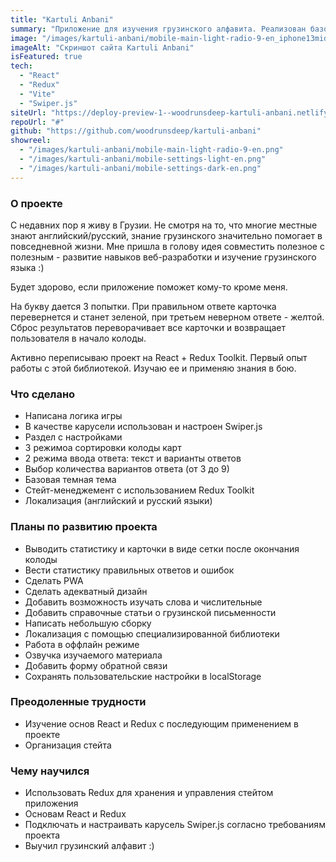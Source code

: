 ```yaml
---
title: "Kartuli Anbani"
summary: "Приложение для изучения грузинского алфавита. Реализован базовый функционал, занимаюсь его расширением и улучшением. Проект на стадии разработки."
image: "/images/kartuli-anbani/mobile-main-light-radio-9-en_iphone13midnight_portrait.png"
imageAlt: "Скриншот сайта Kartuli Anbani"
isFeatured: true
tech:
  - "React"
  - "Redux"
  - "Vite"
  - "Swiper.js"
siteUrl: "https://deploy-preview-1--woodrunsdeep-kartuli-anbani.netlify.app/"
repoUrl: "#"
github: "https://github.com/woodrunsdeep/kartuli-anbani"
showreel:
  - "/images/kartuli-anbani/mobile-main-light-radio-9-en.png"
  - "/images/kartuli-anbani/mobile-settings-light-en.png"
  - "/images/kartuli-anbani/mobile-settings-dark-en.png"
---
```


### О проекте

С недавних пор я живу в Грузии. Не смотря на то, что многие местные знают английский/русский, знание грузинского значительно помогает в повседневной жизни. Мне пришла в голову идея совместить полезное с полезным - развитие навыков веб-разработки и изучение грузинского языка :)

Будет здорово, если приложение поможет кому-то кроме меня.

На букву дается 3 попытки. При правильном ответе карточка перевернется и станет зеленой, при третьем неверном ответе - желтой.
Сброс результатов переворачивает все карточки и возвращает пользователя в начало колоды.

Активно переписываю проект на React + Redux Toolkit. Первый опыт работы с этой библиотекой. Изучаю ее и применяю знания в бою.

### Что сделано

- Написана логика игры
- В качестве карусели использован и настроен Swiper.js
- Раздел с настройками
- 3 режимоа сортировки колоды карт
- 2 режима ввода ответа: текст и варианты ответов
- Выбор количества вариантов ответа (от 3 до 9)
- Базовая темная тема
- Стейт-менеджемент с использованием Redux Toolkit
- Локализация (английский и русский языки)

### Планы по развитию проекта

- Выводить статистику и карточки в виде сетки после окончания колоды
- Вести статистику правильных ответов и ошибок
- Сделать PWA
- Сделать адекватный дизайн
- Добавить возможность изучать слова и числительные
- Добавить справочные статьи о грузинской письменности
- Написать небольшую сборку
- Локализация с помощью специализированной библиотеки
- Работа в оффлайн режиме
- Озвучка изучаемого материала
- Добавить форму обратной связи
- Сохранять пользовательские настройки в localStorage

### Преодоленные трудности

- Изучение основ React и Redux с последующим применением в проекте
- Организация стейта

### Чему научился

- Использовать Redux для хранения и управления стейтом приложения
- Основам React и Redux
- Подключать и настраивать карусель Swiper.js согласно требованиям проекта
- Выучил грузинский алфавит :)
